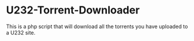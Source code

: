 # U232-Torrent-Downloader
This is a php script that will download all the torrents you have uploaded to a U232 site.
